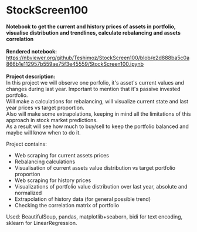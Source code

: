 # StockScreen100
<b>Notebook to get the current and history prices of assets in portfolio, visualise distribution and trendlines, calculate rebalancing and assets correlation</b><br><br>
**Rendered notebook:**<br>
https://nbviewer.org/github/Teshimoz/StockScreen100/blob/e2d888ba5c0a866b1e112957b559ae75f3e45559/StockScreen100.ipynb
<br>
<br>
**Project description:**
<br>
In this project we will observe one porfolio, it's asset's current values and changes during last year. Important to mention that it's passive invested portfolio. <br>Will make a calculations for rebalancing, will visualize current state and last year prices vs target proportion. <br>Also will make some extrapolations, keeping in mind all the limitations of this approach in stock market predictions.<br>
As a result will see how much to buy/sell to keep the portfolio balanced and maybe will know when to do it.

Project contains:
* Web scraping for current assets prices
* Rebalancing calculations
* Visualisation of current assets value distribution vs target portfolio proportion
* Web scraping for history prices
* Visualizations of portfolio value distribution over last year, absolute and normalized
* Extrapolation of history data (for general possible trend)
* Checking the correlation matrix of portfolio

Used: BeautifulSoup, pandas, matplotlib+seaborn, bidi for text encoding, sklearn for LinearRegression.

